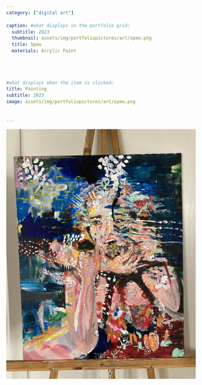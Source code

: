 ```yaml
---
category: ["digital art"]

caption: #what displays in the portfolio grid:
  subtitle: 2023
  thumbnail: assets/img/portfoliopictures/art/spew.png
  title: Spew
  materials: Acrylic Paint




#what displays when the item is clicked:
title: Painting
subtitle: 2023
image: assets/img/portfoliopictures/art/spew.png


---
```

<div class="row padded">
 <div class="col-md-12 col-sm-12 ">
     <img class="img-fluid d-block mx-auto" src="assets/img/portfoliopictures/art/spew.png" alt=""/>
  </div>
</div>